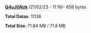 [**Q4uJGNzk**](/data/Q4uJGNzk.txt) (21/02/23 - 11:16)- 656 bytes

**Total Datas**: 11138

**Total Size**: 71.84 MB / 71.8 MB